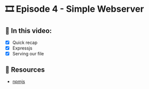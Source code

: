 # 🎞️ Episode 4 - Simple Webserver

## 📝 In this video:
- [x] Quick recap
- [x] Expressjs
- [x] Serving our file

## 🔗 Resources
- [npmjs](https://npmjs.com)
